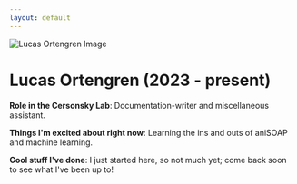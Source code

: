 ```yaml
---
layout: default
---
```


<!-- Replace `example_student` with your name -->
<img src="/website/assets/img/lucas_ortengren.png" alt="Lucas Ortengren Image" class="center" style="max-width: 100%">

<!-- Replace `Example Student` with your name and include your start date-->
# **Lucas Ortengren (2023 - present)**

<!-- Choose your title -- feel free to be professionally silly -->
**Role in the Cersonsky Lab**: Documentation-writer and miscellaneous assistant.

<!-- Name at least one research topic amongst this list -->
**Things I'm excited about right now**: Learning the ins and outs of aniSOAP and machine learning.

<!-- Ultimately, we'll use this section to
     include papers and talks, and contributions
     But for now put whatever you want -->
**Cool stuff I've done**: I just started here, so not much yet; come back soon to see what I've been up to!


<!-- If you have photos you would like to exhibit,
     save them as `/assets/member_images/your_name_photo_#.png`
     and replace example_student below -->

<!--
|      |      |      |
|:----:|:----:|:----:|
|![](/website/assets/img/example_student_1.png) | ![](/website/assets/img/example_student_2.png) | ![](/website/assets/img/example_student_3.png) | 
-->



